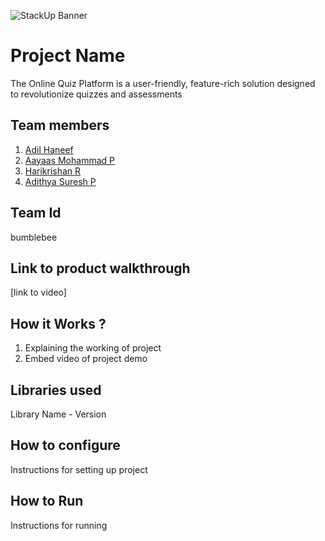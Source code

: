 ![StackUp Banner]([https://tinkerhub.frappe.cloud/files/stackup%20banner.jpeg])
# Project Name
The Online Quiz Platform is a user-friendly, feature-rich solution designed to revolutionize quizzes and assessments
## Team members
1. [Adil Haneef](https://github.com/A0D1I2L3)
2. [Aayaas Mohammad P](https://github.com/aayalternate)
3. [Harikrishan R](https://github.com/Pixelrick420)
4. [Adithya Suresh P](https://github.com/Aadi-2k4)

## Team Id
bumblebee

## Link to product walkthrough
[link to video]
## How it Works ?
1. Explaining the working of project
2. Embed video of project demo
## Libraries used
Library Name - Version
## How to configure
Instructions for setting up project
## How to Run
Instructions for running
